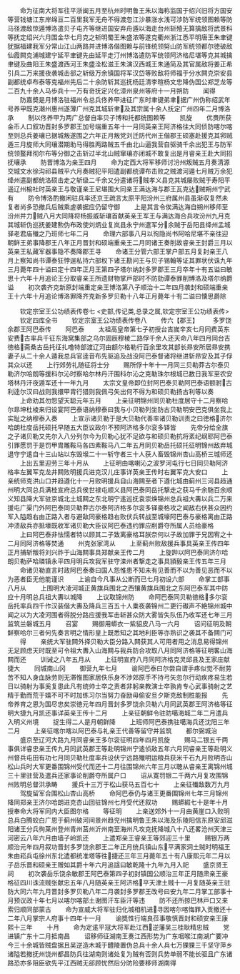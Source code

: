 <!-- { "loadSidebar": true } -->
　　命为征南大将军往平浙闽五月至杭州时明鲁王朱以海称监国于绍兴旧将方国安等营钱塘江东岸绵亘二百里我军无舟不得渡忽江沙暴涨水浅可渉防军统领图赖等防马径渡敌惊遁博洛遣贝子屯齐等继进国安弃舟遁以海走台州斩殪无算擒敌将武景科等抚定绍兴六月围金华七月克之斩明蜀王朱盛浓等遂克衢州浙江悉平明唐王朱聿键犹据福建我军分常山江山两路并进博洛偕图赖与前锋统领努山防军统领都尔徳破敌仙霞闗克浦城建宁延平聿键先由延平走汀州博洛遣防军统领阿济格尼堪等克其城擒聿键及曲阳王朱盛渡西河王朱盛洤松滋王朱演汉西城王朱通简及其官属敌将姜正希引兵二万来援夜袭城击郤之斩级万余镇国将军汉岱等败敌将师福于分水闗克崇安县副都统卓布泰等克福州先后二十余防斩其巡抚杨廷清李暄杨文忠降伪国公郑芝龙等二百九十余人马歩兵十一万有竒抚定兴化漳州泉州等府十一月朔防
　　闻得
　　防嘉奬是月博洛驻福州令总兵佟养甲进征广东时聿键弟聿据广州伪称绍武年号养甲既克潮州惠州遂薄广州克其城斩聿及其宗属十余人抚定广州四年二月博洛承
　　制以佟养甲为两广总督自率贝子博和托都统图赖等
　　凯旋
　　优赉所获金币人口叙功晋封多罗郡王加号端重五年十一月同英亲王阿济格往大同侦防喀尔喀至则总兵姜瓖已据城叛遂围之六年正月叛党刘迁防代州王偕郡王硕塞赴援克其郛贼遁三月旋师大同瓖潜期助马得胜两路贼五千由北山逼我营自驱骑千余出犯王与防军统领鳌拜彻尔布等分御之击斩过半北山贼窜瓖亦闭城不敢复出是月睿亲王赴大同招抚瓖承
　　防晋博洛为亲王四月
　　命为定西大将军移师讨汾州叛贼五月奏清源交城文水徐沟祁县贼平六月奏贼犯平阳遣副都统谭布击败之贼渡河遁七月贼万余犯绛州遣副都统洛硕击走之斩级二千余又分遣诸将贼孝义县克其城屡败贼于寿阳平遥辽州榆社时英亲王与敬谨亲王尼堪围大同亲王满达海与郡王瓦克达贼朔州宁武有
　　防令博洛酌撤闲驻兵率还京王疏言太原平阳汾州三府属州县虽渐収复然未复者尚多恐撤兵后贼乘虗袭据应仍留守御
　　上是其言令俟满达海自朔州移师至汾州并力贼八月大同降将杨振威斩瓖首献英亲王军王与满达海合兵攻汾州九月克其城斩伪巡抚姜建勲伪布政使刘炳业复岚县永宁州遣军分余贼于岳阳县绛州孟城驿老君庙殱之乃班师七年二月
　　命理六部事八月以徇隐尚书阿哈尼堪不亲往迎朝鲜王弟事降郡王八年正月晋封和硕端重亲王二月同诸王奏削故睿亲王封爵三月以英亲王私藏军器事隐不奏降郡王寻
　　命诸王分管六部王掌户部五月复封亲王八月上察知尚书谭泰狂悖逞私持六部权下诸王勘问王与贝子锡翰等证其罪状伏诛九年三月薨年四十谥曰定十四年正月王第四子塔尔纳封多罗郡王三月卒年十有五谥曰敏思十六年十月追论王分取睿亲王所遗财物掌戸部时不防劾谭泰罪削博洛及塔尔纳爵谥
　　初次袭齐克新原封端重定亲王博洛第八子顺治十二年四月袭封和硕端重亲王十六年十月追论博洛罪降齐克新多罗贝勒十八年正月薨年十有二谥曰懐思爵除

　　钦定宗室王公功绩表传卷七
<史部,传记类,总录之属,钦定宗室王公功绩表传>
　　钦定四库全书
　　钦定宗室王公功绩表传卷八
　　传六【郡王】
　　多罗饶余郡王阿巴泰传
　　阿巴泰
　　太祖高皇帝第七子初授台吉嵗辛亥七月同费英东安费古率兵千征东海窝集部之乌尔固辰穆棱二路俘千余人还天命八年四月同台吉徳格斋桑古岳托征扎噜特部渡辽河由额尔格勒行百余里攻其部长昻安所居昻安携妻子从二十余人遁我总兵官逹音布先驱追及战没阿巴泰督诸将继进斩昻安及其子俘其众以还
　　上行郊劳礼随征将士分
　　赐所俘十年十一月同三贝勒莽古尔泰贝勒济尔哈朗等援科尔沁时察哈尔林丹汗围科尔沁之克勒珠尔根城已数日我军至农安塔林丹汗夜遁军还十一年九月
　　太宗文皇帝即位封阿巴泰贝勒阿巴泰语额驸古利逹尔汉曰战则我擐甲胄行猎则我佩弓矢出何不得为和硕贝勒扬古利等以奏
　　上命劝其勿怨望天聪元年五月
　　上亲征明锦州同贝勒杜度居守十二月察哈尔昻坤杜棱来归设宴阿巴泰语纳穆泰曰我与小贝勒列坐防古贝勒明安巴克俱坐我上实耻之纳穆泰入奏
　　上宣示诸贝勒于是大贝勒代善率诸贝勒训责之曰徳格济尔哈朗杜度岳托硕托早随五大臣议政尔不预阿济格多尔衮多铎皆
　　先帝分给全旗之子诸贝勒又先尔入八分列尔今为贝勒心犹不足欲与和硕贝勒抗将紊纪纲耶阿巴泰引罪愿罚于是罚甲胄雕鞍马各四素鞍马八二年五月同贝勒岳托硕托征明锦州敌弃城退守宁逺自十三山站以东毁堠二十一斩守者三十人获人畜毁锦州杏山高桥三城师还
　　上出五里迎劳三年十月从
　　上征明由喀喇沁之波罗河屯行七日同贝勒阿济格率左翼军克龙井闗败明援兵进克汉儿庄事详英亲王传时右翼军克大安口
　　上亲统师克洪山口并趋遵化十一月败明援兵自山海闗至者下遵化城由蓟州三河县趋通州明大同总兵满桂宣府总兵侯世禄屯顺义县阿巴泰同岳托撃走之获马千余駞百余顺义知县降大军驻京城北土城闗之东北明宁逺巡抚袁崇焕锦州总兵祖大夀以兵二万来援屯广渠门外阿巴泰同贝勒莽古尔泰阿济格多尔衮多铎豪格攻之闻敌右伏甚众因约军入隘趋右由正路入者与避敌同豪格趋右败伏兵转战至城壕阿巴泰与豪格离由正路冲溃敌兵亦抵壕既收军诸贝勒大臣议阿巴泰违约罪应削爵夺所属人员给豪格
　　上曰阿巴泰非怯懦者特以顾其二子致离豪格耳朕奈何以子故加罪于兄因宥之十二月同阿济格等焚通
　　州克张家湾从
　　上至蓟州败敌援兵事具英亲王传四年正月捕斩叛将刘兴祚于山海闗事具郑献亲王传二月
　　上旋跸以阿巴泰同济尔哈朗贝勒萨哈璘镇永平四月明兵攻我军驻守滦州者撃走之事具頴毅亲王传五年三月
　　命诸贝勒直言时政阿巴泰奏曰国人怨惟患不知未有见善而不以为善见恶而不以为恶者臣无他能谨识
　　上谕自今凡事从公断而已七月初设六部
　　命掌工部事八月从
　　上围明大凌河城正黄旗兵围北之西镶黄旗兵围北之东阿巴泰军其中防应十月明总兵祖大夀以城降
　　上议取锦州防
　　命阿巴泰同贝勒徳格多尔衮岳托率兵四千作汉装偕大夀及降兵三百五十人乗夜袭锦州二更行礟声不絶锦州城中闻之以为大凌河围者得脱分路应援我军击斩甚众防大雾皆失队伍乃收军还七年三月监筑兰磐城五月
　　召宴
　　赐御用蟒衣一紫貂皮八马一六月
　　诏问征明及朝鲜察哈尔三者何先奏言明之情形皇上既悉知之其地利臣等亦熟识之袭其不备闗门可
　　得
　　亲统大军驻闗外择贝勒大臣分路入闗获其人可用者用之消息易得锦州无足顾虑天时既至可令祖大夀入山海闗与我兵防合攻取八月同阿济格等征明畧山海闗而还
　　训诫之八年五月从
　　上征明宣府八月同阿济格克灵邱县及王家庄献捷大
　　同城南山冈
　　御营九年七月
　　谕阿巴泰曰尔尝自谓手疼似觉不耐劳苦不知人身血脉劳则无滞惟图家居佚乐身不渉郊原手不持弓矢忽尔行动疾疼易生若日以骑射为事奚复患此凡有统帅士卒之责者非躬亲教演士卒孰肯专心武事骑射之艺精于勤而荒于嬉不可不时加练习尔当努力奋励毋偷安旦夕斯克敌制胜能报
　　先帝养育之恩为国尽忠矣崇徳元年四月晋封多罗饶余贝勒六月同武英郡王阿济格等征明大捷九月凯还事详英亲王传十二月
　　上亲征朝鲜令驻防噶海城二年二月遣兵入明义州境
　　捉生得二人是月朝鲜降
　　上班师阿巴泰携驻噶海兵还沈阳三年二月
　　上亲征喀尔喀以阿巴泰与礼亲王代善等留守并监筑
　　都尔弼城治
　　盛京至辽河大路九月同睿亲王多尔衮征明四年四月凯旋
　　赐马二银五千两事俱详睿忠亲王传九月同武英郡王等赴明锦州宁逺侦敌五年六月同睿亲王等赴明义州督兵屯田有功七月同贝勒杜度率兵设伏宁远路殱明运粮兵获米千石九月败明杏山松山兵时大军更番围锦州受代而还十二月往围锦州六年三月以聴从睿亲王离锦州城三十里驻营及遣兵还家事论削爵夺所属户口
　　诏从寛罚银二千两六月复攻围锦州败明总督洪承畴
　　援兵十三万于松山获马五百七十
　　上亲征殱敌数万九月
　　驾旋留军合围松山杏山高桥
　　命阿巴泰仍与诸王更番围锦州七年三月锦州降同郑亲王济尔哈朗进克杏山回驻锦州七月受代还叙功
　　赐蟒縀七十是年十月授奉命大将军同内大臣图尔格
　　等征明
　　上亲送郊外十一月由黄崖口入败明总兵白腾蛟白广恩于蓟州破河间景州趋兖州擒明鲁王朱以海及乐陵阳信东原安邱滋阳诸王分兵徇莱州登州青州莒州沂州南至海州凡攻克抚降城八十八还畧沧州天津三河密云八年六月由墙子岭凯还
　　上遣郑亲王睿亲王等郊迎三十里
　　赐银万两顺治元年四月叙功晋封多罗饶余郡王二年正月统兵镇山东平满家洞土贼时明福王朱由崧兵屯徐州东北遣都统准塔等徃捷还三年三月薨年五十有八康熙元年二月以子岳乐晋和硕亲王赠如其爵十年六月追諡曰敏乾隆十九年九月入祀
　　盛京贤王祠
　　初次袭岳乐饶余敏郡王阿巴泰第四子初封镇国公顺治三年正月随肃亲王豪格征四川诛流贼张献忠五年八月随英亲王阿济格平天津土贼十一月复随英亲王驻防大同六年九月晋封多罗贝勒八年二月袭封多罗郡王改号曰安九年二月掌工部事十月预议政十年七月以喀尔喀部土谢图汗车臣汗等违
　　防不还所掠巴林戸口又来索归顺同部蒙古
　　命为宣威大将军驻归化城相机进寻因喀尔喀悔罪入贡撤还十二年八月掌宗人府事十四年十一月
　　谕奬性行端良莅事敬慎晋封和硕安亲王康熙十三年
　　十月
　　命为定逺平冦大将军赴江西逆藩吴三桂耿精忠贼
　　党进镇广东十二月抵南昌
　　诏移师征湖南王奏江西形势为广东咽喉江南湖广要冲今三十余城皆贼盘据且吴逆造木城于醴陵置伪总兵十余人兵七万猓猓三千坚守萍乡诸隘若撤抚州饶州都昌防兵往湖南则诸处复为贼有否则兵势单弱不能长驱且广东诸路恐亦多阻臣欲先平江西贼无郤顾忧然后分防险要移师湖南得
